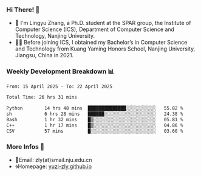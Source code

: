 ### Hi There! 👋 
- 🐳 I'm Lingyu Zhang, a Ph.D. student at the SPAR group, the Institute of Computer Science (ICS), Department of Computer Science and Technology, Nanjing University.
- 🧑‍🎓 Before joining ICS, I obtained my Bachelor’s in Computer Science and Technology from Kuang Yaming Honors School, Nanjing University, Jiangsu, China in 2021.

### Weekly Development Breakdown :bar_chart:

<!--START_SECTION:waka-->

```txt
From: 15 April 2025 - To: 22 April 2025

Total Time: 26 hrs 31 mins

Python        14 hrs 48 mins  ██████████████░░░░░░░░░░░   55.82 %
sh            6 hrs 28 mins   ██████░░░░░░░░░░░░░░░░░░░   24.38 %
Bash          1 hr 32 mins    █▒░░░░░░░░░░░░░░░░░░░░░░░   05.81 %
C++           1 hr 17 mins    █▒░░░░░░░░░░░░░░░░░░░░░░░   04.86 %
CSV           57 mins         █░░░░░░░░░░░░░░░░░░░░░░░░   03.60 %
```

<!--END_SECTION:waka-->

<!--
### Github Contributions :octocat:

![](https://raw.githubusercontent.com/yuzi-zly/yuzi-zly/output/github-contribution-grid-snake.svg)              
-->

### More Infos 📖

- 📧Email: zly(at)smail.nju.edu.cn
- 🌀Homepage: [yuzi-zly.github.io](https://yuzi-zly.github.io/)
